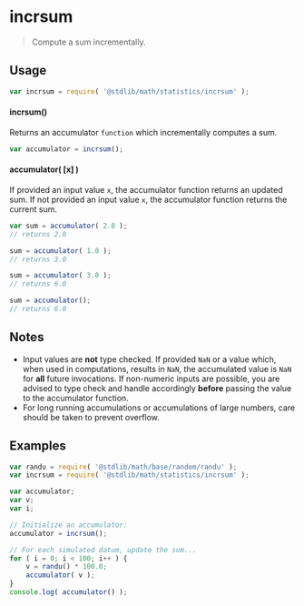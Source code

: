 # incrsum

> Compute a sum incrementally.


<section class="usage">

## Usage

``` javascript
var incrsum = require( '@stdlib/math/statistics/incrsum' );
```

#### incrsum()

Returns an accumulator `function` which incrementally computes a sum.

``` javascript
var accumulator = incrsum();
```

#### accumulator( \[x\] )

If provided an input value `x`, the accumulator function returns an updated sum. If not provided an input value `x`, the accumulator function returns the current sum.

``` javascript
var sum = accumulator( 2.0 );
// returns 2.0

sum = accumulator( 1.0 );
// returns 3.0

sum = accumulator( 3.0 );
// returns 6.0

sum = accumulator();
// returns 6.0
```

</section>

<!-- /.usage -->


<section class="notes">

## Notes

* Input values are __not__ type checked. If provided `NaN` or a value which, when used in computations, results in `NaN`, the accumulated value is `NaN` for __all__ future invocations. If non-numeric inputs are possible, you are advised to type check and handle accordingly __before__ passing the value to the accumulator function.
* For long running accumulations or accumulations of large numbers, care should be taken to prevent overflow.

</section>

<!-- /.notes -->


<section class="examples">

## Examples

``` javascript
var randu = require( '@stdlib/math/base/random/randu' );
var incrsum = require( '@stdlib/math/statistics/incrsum' );

var accumulator;
var v;
var i;

// Initialize an accumulator:
accumulator = incrsum();

// For each simulated datum, update the sum...
for ( i = 0; i < 100; i++ ) {
    v = randu() * 100.0;
    accumulator( v );
}
console.log( accumulator() );
```

</section>

<!-- /.examples -->


<section class="links">

</section>

<!-- /.links -->

